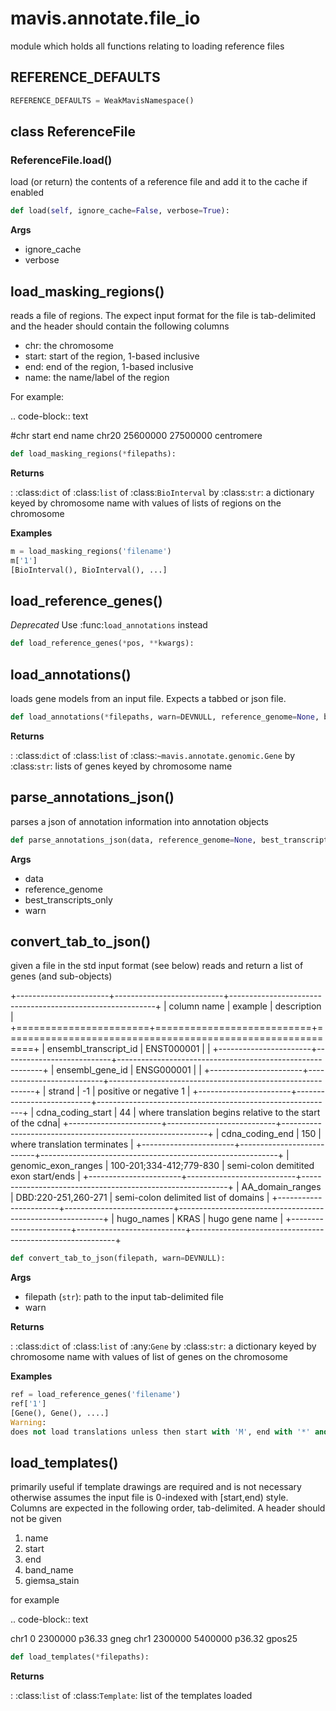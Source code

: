 # mavis.annotate.file_io

module which holds all functions relating to loading reference files

## REFERENCE_DEFAULTS

```python
REFERENCE_DEFAULTS = WeakMavisNamespace()
```

## class ReferenceFile







### ReferenceFile.load()

load (or return) the contents of a reference file and add it to the cache if enabled

```python
def load(self, ignore_cache=False, verbose=True):
```

**Args**

- ignore_cache
- verbose


## load\_masking\_regions()

reads a file of regions. The expect input format for the file is tab-delimited and
the header should contain the following columns

- chr: the chromosome
- start: start of the region, 1-based inclusive
- end: end of the region, 1-based inclusive
- name: the name/label of the region

For example:

.. code-block:: text

#chr    start   end     name
chr20   25600000        27500000        centromere

```python
def load_masking_regions(*filepaths):
```

**Returns**

: :class:`dict` of :class:`list` of :class:`BioInterval` by :class:`str`: a dictionary keyed by chromosome name with values of lists of regions on the chromosome

**Examples**

```python
m = load_masking_regions('filename')
m['1']
[BioInterval(), BioInterval(), ...]
```


## load\_reference\_genes()

*Deprecated* Use :func:`load_annotations` instead

```python
def load_reference_genes(*pos, **kwargs):
```

## load\_annotations()

loads gene models from an input file. Expects a tabbed or json file.

```python
def load_annotations(*filepaths, warn=DEVNULL, reference_genome=None, best_transcripts_only=False):
```

**Returns**

: :class:`dict` of :class:`list` of :class:`~mavis.annotate.genomic.Gene` by :class:`str`: lists of genes keyed by chromosome name

## parse\_annotations\_json()

parses a json of annotation information into annotation objects

```python
def parse_annotations_json(data, reference_genome=None, best_transcripts_only=False, warn=DEVNULL):
```

**Args**

- data
- reference_genome
- best_transcripts_only
- warn

## convert\_tab\_to\_json()

given a file in the std input format (see below) reads and return a list of genes (and sub-objects)

+-----------------------+---------------------------+-----------------------------------------------------------+
| column name           | example                   | description                                               |
+=======================+===========================+===========================================================+
| ensembl_transcript_id | ENST000001                |                                                           |
+-----------------------+---------------------------+-----------------------------------------------------------+
| ensembl_gene_id       | ENSG000001                |                                                           |
+-----------------------+---------------------------+-----------------------------------------------------------+
| strand                | -1                        | positive or negative 1                                    |
+-----------------------+---------------------------+-----------------------------------------------------------+
| cdna_coding_start     | 44                        | where translation begins relative to the start of the cdna|
+-----------------------+---------------------------+-----------------------------------------------------------+
| cdna_coding_end       | 150                       | where translation terminates                              |
+-----------------------+---------------------------+-----------------------------------------------------------+
| genomic_exon_ranges   | 100-201;334-412;779-830   | semi-colon demitited exon start/ends                      |
+-----------------------+---------------------------+-----------------------------------------------------------+
| AA_domain_ranges      | DBD:220-251,260-271       | semi-colon delimited list of domains                      |
+-----------------------+---------------------------+-----------------------------------------------------------+
| hugo_names            | KRAS                      | hugo gene name                                            |
+-----------------------+---------------------------+-----------------------------------------------------------+

```python
def convert_tab_to_json(filepath, warn=DEVNULL):
```

**Args**

- filepath (`str`): path to the input tab-delimited file
- warn

**Returns**

: :class:`dict` of :class:`list` of :any:`Gene` by :class:`str`: a dictionary keyed by chromosome name with values of list of genes on the chromosome

**Examples**

```python
ref = load_reference_genes('filename')
ref['1']
[Gene(), Gene(), ....]
Warning:
does not load translations unless then start with 'M', end with '*' and have a length of multiple 3
```



## load\_templates()

primarily useful if template drawings are required and is not necessary otherwise
assumes the input file is 0-indexed with [start,end) style. Columns are expected in
the following order, tab-delimited. A header should not be given

1. name
2. start
3. end
4. band_name
5. giemsa_stain

for example

.. code-block:: text

chr1    0       2300000 p36.33  gneg
chr1    2300000 5400000 p36.32  gpos25

```python
def load_templates(*filepaths):
```

**Returns**

: :class:`list` of :class:`Template`: list of the templates loaded
